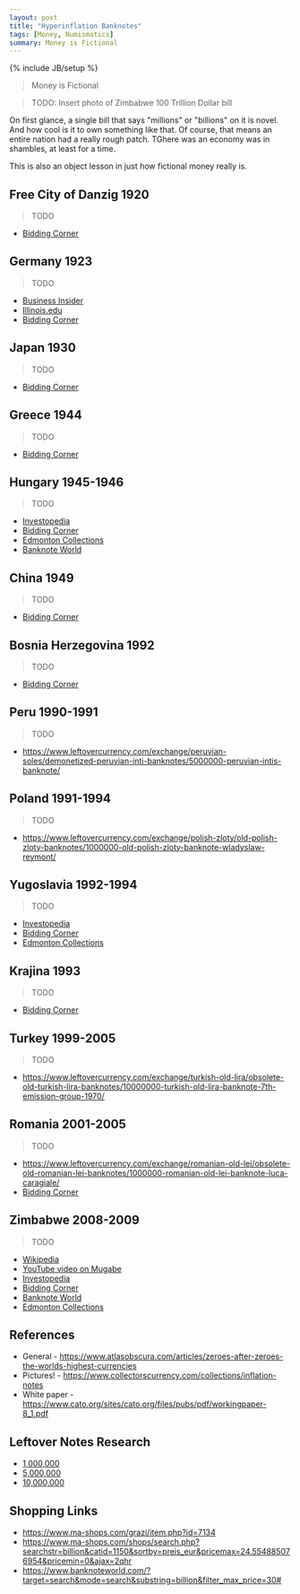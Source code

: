 ```yaml
---
layout: post
title: "Hyperinflation Banknotes"
tags: [Money, Numismatics]
summary: Money is Fictional
---
```

{% include JB/setup %}

> Money is Fictional

> TODO: Insert photo of Zimbabwe 100 Trillion Dollar bill

On first glance, a single bill that says "millions" or "billions" on it is novel. And how cool is it to own something like that. Of course, that means an entire nation had a really rough patch. TGhere was an economy was in shambles, at least for a time.

This is also an object lesson in just how fictional money really is.


## Free City of Danzig 1920

> TODO

* [Bidding Corner](https://biddingcorner.blogspot.com/2013/10/CollectionofhighestBanknotes.html)

## Germany 1923

> TODO

* [Business Insider](https://www.businessinsider.com/weimar-germany-hyperinflation-explained-2013-9#meanwhile-goods-were-flying-off-the-shelves-of-shops-as-people-tried-to-protect-themselves-against-the-falling-value-of-the-currency-12)
* [Illinois.edu](https://www.spurlock.illinois.edu/blog/p/1920s-hyperinflation-in/283)
* [Bidding Corner](https://biddingcorner.blogspot.com/2013/10/CollectionofhighestBanknotes.html)

## Japan 1930

> TODO

* [Bidding Corner](https://biddingcorner.blogspot.com/2013/10/CollectionofhighestBanknotes.html)

## Greece 1944

> TODO

* [Bidding Corner](https://biddingcorner.blogspot.com/2013/10/CollectionofhighestBanknotes.html)

## Hungary 1945-1946

> TODO

* [Investopedia](https://www.investopedia.com/articles/personal-finance/122915/worst-hyperinflations-history.asp)
* [Bidding Corner](https://biddingcorner.blogspot.com/2013/10/CollectionofhighestBanknotes.html)
* [Edmonton Collections](https://www.edmontoncollections.com/list-of-unique-and-weird-banknotes/)
* [Banknote World](https://www.banknoteworld.com/blog/largest-and-smallest-banknote-denominations/)

## China 1949

> TODO

* [Bidding Corner](https://biddingcorner.blogspot.com/2013/10/CollectionofhighestBanknotes.html)


## Bosnia Herzegovina 1992

> TODO

* [Bidding Corner](https://biddingcorner.blogspot.com/2013/10/CollectionofhighestBanknotes.html)

## Peru 1990-1991

> TODO

* https://www.leftovercurrency.com/exchange/peruvian-soles/demonetized-peruvian-inti-banknotes/5000000-peruvian-intis-banknote/

## Poland 1991-1994

> TODO

* https://www.leftovercurrency.com/exchange/polish-zloty/old-polish-zloty-banknotes/1000000-old-polish-zloty-banknote-wladyslaw-reymont/

## Yugoslavia 1992-1994

> TODO

* [Investopedia](https://www.investopedia.com/articles/personal-finance/122915/worst-hyperinflations-history.asp)
* [Bidding Corner](https://biddingcorner.blogspot.com/2013/10/CollectionofhighestBanknotes.html)
* [Edmonton Collections](https://www.edmontoncollections.com/list-of-unique-and-weird-banknotes/)

## Krajina 1993

> TODO

* [Bidding Corner](https://biddingcorner.blogspot.com/2013/10/CollectionofhighestBanknotes.html)

## Turkey 1999-2005

> TODO

* https://www.leftovercurrency.com/exchange/turkish-old-lira/obsolete-old-turkish-lira-banknotes/10000000-turkish-old-lira-banknote-7th-emission-group-1970/

## Romania 2001-2005

> TODO

* https://www.leftovercurrency.com/exchange/romanian-old-lei/obsolete-old-romanian-lei-banknotes/1000000-romanian-old-lei-banknote-luca-caragiale/
* [Bidding Corner](https://biddingcorner.blogspot.com/2013/10/CollectionofhighestBanknotes.html)

## Zimbabwe 2008-2009

> TODO

* [Wikipedia](https://en.wikipedia.org/wiki/Hyperinflation_in_Zimbabwe)
* [YouTube video on Mugabe](https://youtu.be/N2iSUlLD374?t=138)
* [Investopedia](https://www.investopedia.com/articles/personal-finance/122915/worst-hyperinflations-history.asp)
* [Bidding Corner](https://biddingcorner.blogspot.com/2013/10/CollectionofhighestBanknotes.html)
* [Banknote World](https://www.banknoteworld.com/blog/largest-and-smallest-banknote-denominations/)
* [Edmonton Collections](https://www.edmontoncollections.com/list-of-unique-and-weird-banknotes/)


## References

* General  -  https://www.atlasobscura.com/articles/zeroes-after-zeroes-the-worlds-highest-currencies
* Pictures!  -  https://www.collectorscurrency.com/collections/inflation-notes
* White paper  -  https://www.cato.org/sites/cato.org/files/pubs/pdf/workingpaper-8_1.pdf


## Leftover Notes Research

* [1,000,000](https://www.leftovercurrency.com/?s=1000000&post_type=product)
* [5,000,000](https://www.leftovercurrency.com/?s=5000000&post_type=product)
* [10,000,000](https://www.leftovercurrency.com/?s=10000000&post_type=product)


## Shopping Links

* https://www.ma-shops.com/grazi/item.php?id=7134
* https://www.ma-shops.com/shops/search.php?searchstr=billion&catid=1150&sortby=preis_eur&pricemax=24.554885076954&pricemin=0&ajax=2qhr
* https://www.banknoteworld.com/?target=search&mode=search&substring=billion&filter_max_price=30#
